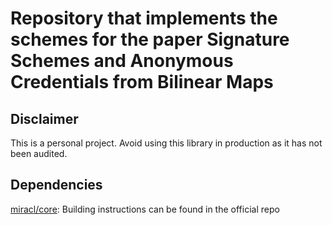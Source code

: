 # Repository that implements the schemes for the paper Signature Schemes and Anonymous Credentials from Bilinear Maps

## Disclaimer
This is a personal project. Avoid using this library in production as it has not been audited.

## Dependencies
[miracl/core](https://github.com/miracl/core): Building instructions can be found in the official repo